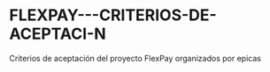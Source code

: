 # FLEXPAY---CRITERIOS-DE-ACEPTACI-N
Criterios de aceptación del proyecto FlexPay organizados por epicas
